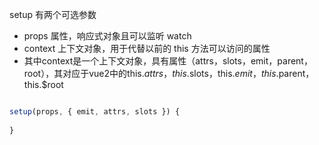 setup 有两个可选参数

- props 属性，响应式对象且可以监听 watch
- context 上下文对象，用于代替以前的 this 方法可以访问的属性
 - 其中context是一个上下文对象，具有属性（attrs，slots，emit，parent，root），其对应于vue2中的this.$attrs，this.$slots，this.$emit，this.$parent，this.$root

```js

setup(props, { emit, attrs, slots }) {
 
}

```
